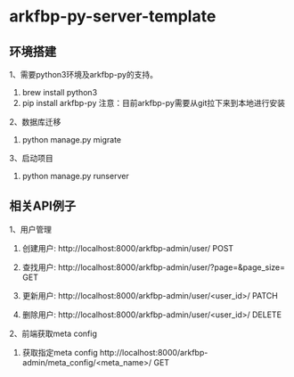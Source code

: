 # arkfbp-py-server-template

## 环境搭建
1、需要python3环境及arkfbp-py的支持。
   1) brew install python3
   2) pip install arkfbp-py 注意：目前arkfbp-py需要从git拉下来到本地进行安装

2、数据库迁移

  1) python manage.py migrate

3、启动项目

  1) python manage.py runserver

## 相关API例子

1、用户管理
   1) 创建用户: 
   http://localhost:8000/arkfbp-admin/user/ POST

   1) 查找用户: 
   http://localhost:8000/arkfbp-admin/user/?page=&page_size= GET

   1) 更新用户: 
   http://localhost:8000/arkfbp-admin/user/<user_id>/ PATCH

   1) 删除用户: 
   http://localhost:8000/arkfbp-admin/user/<user_id>/ DELETE
   

2、前端获取meta config
   1) 获取指定meta config
   http://localhost:8000/arkfbp-admin/meta_config/<meta_name>/ GET
